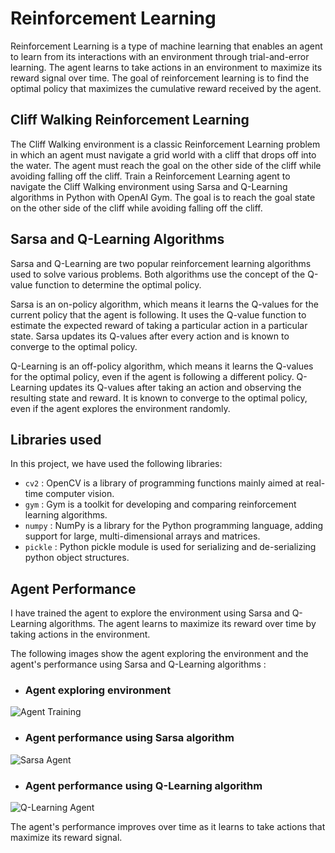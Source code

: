 # **Reinforcement Learning**
<p>Reinforcement Learning is a type of machine learning that enables an agent to learn from its interactions with an environment through trial-and-error learning. The agent learns to take actions in an environment to maximize its reward signal over time. The goal of reinforcement learning is to find the optimal policy that maximizes the cumulative reward received by the agent.</p>

## **Cliff Walking Reinforcement Learning**
<p>The Cliff Walking environment is a classic Reinforcement Learning problem in which an agent must navigate a grid world with a cliff that drops off into the water. The agent must reach the goal on the other side of the cliff while avoiding falling off the cliff. Train a Reinforcement Learning agent to navigate the Cliff Walking environment using Sarsa and Q-Learning algorithms in Python with OpenAI Gym. The goal is to reach the goal state on the other side of the cliff while avoiding falling off the cliff.</p>

## **Sarsa and Q-Learning Algorithms**
<p>Sarsa and Q-Learning are two popular reinforcement learning algorithms used to solve various problems. Both algorithms use the concept of the Q-value function to determine the optimal policy.

Sarsa is an on-policy algorithm, which means it learns the Q-values for the current policy that the agent is following. It uses the Q-value function to estimate the expected reward of taking a particular action in a particular state. Sarsa updates its Q-values after every action and is known to converge to the optimal policy.

Q-Learning is an off-policy algorithm, which means it learns the Q-values for the optimal policy, even if the agent is following a different policy. Q-Learning updates its Q-values after taking an action and observing the resulting state and reward. It is known to converge to the optimal policy, even if the agent explores the environment randomly.</p>

## **Libraries used**
<p>In this project, we have used the following libraries:

- `cv2` : OpenCV is a library of programming functions mainly aimed at real-time computer vision.
- `gym` : Gym is a toolkit for developing and comparing reinforcement learning algorithms.
- `numpy` : NumPy is a library for the Python programming language, adding support for large, multi-dimensional arrays and matrices.
- `pickle` : Python pickle module is used for serializing and de-serializing python object structures.</p>

## **Agent Performance**
<p>I have trained the agent to explore the environment using Sarsa and Q-Learning algorithms. The agent learns to maximize its reward over time by taking actions in the environment.

The following images show the agent exploring the environment and the agent's performance using Sarsa and Q-Learning algorithms :</p>

- <h3>Agent exploring environment</h3>

![Agent Training](https://user-images.githubusercontent.com/96681905/226179019-d7404a91-a046-45f4-9ed0-849ef370f7ce.gif)

- <h3>Agent performance using Sarsa algorithm</h3>

![Sarsa Agent](https://user-images.githubusercontent.com/96681905/226179016-5036e0b5-a664-4124-b607-3c4181da768b.gif)


- <h3>Agent performance using Q-Learning algorithm</h3>

![Q-Learning Agent](https://user-images.githubusercontent.com/96681905/226179020-415413d3-2e69-49b0-a07d-eae33a7f5811.gif)


<p>The agent's performance improves over time as it learns to take actions that maximize its reward signal.</p>


